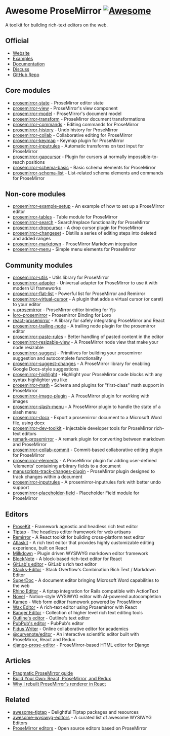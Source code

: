 # Awesome ProseMirror [![Awesome](https://awesome.re/badge-flat.svg)](https://awesome.re)

A toolkit for building rich-text editors on the web.

## Official
- [Website](https://prosemirror.net/)
- [Examples](https://prosemirror.net/examples/)
- [Documentation](https://prosemirror.net/docs/)
- [Discuss](https://discuss.prosemirror.net/)
- [GitHub Repo](https://github.com/prosemirror)

## Core modules
- [prosemirror-state](https://github.com/ProseMirror/prosemirror-state) - ProseMirror editor state
- [prosemirror-view](https://github.com/ProseMirror/prosemirror-view) - ProseMirror's view component
- [prosemirror-model](https://github.com/ProseMirror/prosemirror-model) - ProseMirror's document model
- [prosemirror-transform](https://github.com/ProseMirror/prosemirror-transform) - ProseMirror document transformations
- [prosemirror-commands](https://github.com/ProseMirror/prosemirror-commands) - Editing commands for ProseMirror
- [prosemirror-history](https://github.com/ProseMirror/prosemirror-history) - Undo history for ProseMirror
- [prosemirror-collab](https://github.com/ProseMirror/prosemirror-collab) - Collaborative editing for ProseMirror
- [prosemirror-keymap](https://github.com/ProseMirror/prosemirror-keymap) - Keymap plugin for ProseMirror
- [prosemirror-inputrules](https://github.com/ProseMirror/prosemirror-inputrules) - Automatic transforms on text input for ProseMirror
- [prosemirror-gapcursor](https://github.com/ProseMirror/prosemirror-gapcursor) - Plugin for cursors at normally impossible-to-reach positions
- [prosemirror-schema-basic](https://github.com/ProseMirror/prosemirror-schema-basic) - Basic schema elements for ProseMirror
- [prosemirror-schema-list](https://github.com/ProseMirror/prosemirror-schema-list) - List-related schema elements and commands for ProseMirror

## Non-core modules
- [prosemirror-example-setup](https://github.com/ProseMirror/prosemirror-example-setup) - An example of how to set up a ProseMirror editor
- [prosemirror-tables](https://github.com/ProseMirror/prosemirror-tables) - Table module for ProseMirror
- [prosemirror-search](https://github.com/ProseMirror/prosemirror-search) - Search/replace functionality for ProseMirror
- [prosemirror-dropcursor](https://github.com/ProseMirror/prosemirror-dropcursor) - A drop cursor plugin for ProseMirror
- [prosemirror-changeset](https://github.com/ProseMirror/prosemirror-changeset) - Distills a series of editing steps into deleted and added ranges
- [prosemirror-markdown](https://github.com/ProseMirror/prosemirror-markdown) - ProseMirror Markdown integration
- [prosemirror-menu](https://github.com/ProseMirror/prosemirror-menu) - Simple menu elements for ProseMirror

## Community modules
- [prosemirror-utils](https://github.com/atlassian/prosemirror-utils) - Utils library for ProseMirror
- [prosemirror-adapter](https://github.com/prosekit/prosemirror-adapter) - Universal adapter for ProseMirror to use it with modern UI frameworks
- [prosemirror-flat-list](https://github.com/ocavue/prosemirror-flat-list) - Powerful list for ProseMirror and Remirror
- [prosemirror-virtual-cursor](https://github.com/ocavue/prosemirror-virtual-cursor) - A plugin that adds a virtual cursor (or caret) to your editor
- [y-prosemirror](https://github.com/yjs/y-prosemirror) - ProseMirror editor binding for Yjs
- [loro-prosemirror](https://github.com/loro-dev/loro-prosemirror) - Prosemirror Binding for Loro
- [react-prosemirror](https://github.com/handlewithcarecollective/react-prosemirror) - A library for safely integrating ProseMirror and React
- [prosemirror-trailing-node](https://github.com/remirror/remirror/tree/main/packages/prosemirror-trailing-node) - A trailing node plugin for the prosemirror editor
- [prosemirror-paste-rules](https://github.com/remirror/remirror/tree/main/packages/prosemirror-paste-rules) - Better handling of pasted content in the editor
- [prosemirror-resizable-view](https://github.com/remirror/remirror/tree/main/packages/prosemirror-resizable-view) - A ProseMirror node view that make your node resizable
- [prosemirror-suggest](https://github.com/remirror/remirror/tree/main/packages/prosemirror-suggest) - Primitives for building your prosemirror suggestion and autocomplete functionality
- [prosemirror-suggest-changes](https://github.com/handlewithcarecollective/prosemirror-suggest-changes) - A ProseMirror library for enabling Google Docs-style suggestions
- [prosemirror-highlight](https://github.com/ocavue/prosemirror-highlight) - Highlight your ProseMirror code blocks with any syntax highlighter you like
- [prosemirror-math](https://github.com/benrbray/prosemirror-math) - Schema and plugins for "first-class" math support in ProseMirror
- [prosemirror-image-plugin](https://gitlab.com/emergence-engineering/prosemirror-image-plugin) - A ProseMirror plugin for working with images
- [prosemirror-slash-menu](https://github.com/emergence-engineering/prosemirror-slash-menu) - A ProseMirror plugin to handle the state of a slash menu
- [prosemirror-docx](https://github.com/curvenote/prosemirror-docx) - Export a prosemirror document to a Microsoft Word file, using docx
- [prosemirror-dev-toolkit](https://github.com/TeemuKoivisto/prosemirror-dev-toolkit) - Injectable developer tools for ProseMirror rich-text editors
- [remark-prosemirror](https://github.com/handlewithcarecollective/remark-prosemirror) - A remark plugin for converting between markdown and ProseMirror
- [prosemirror-collab-commit](https://github.com/stepwisehq/prosemirror-collab-commit) - Commit-based collaborative editing plugin for ProseMirror
- [prosemirror-elements](https://github.com/guardian/prosemirror-elements) - A ProseMirror plugin for adding user-defined 'elements' containing arbitrary fields to a document
- [manuscripts-track-changes-plugin](https://github.com/Atypon-OpenSource/manuscripts-track-changes-plugin) - ProseMirror plugin designed to track changes within a document
- [prosemirror-inputrules](https://github.com/handlewithcarecollective/prosemirror-inputrules) - A prosemirror-inputrules fork with better undo support
- [prosemirror-placeholder-field](https://github.com/artemnistuley/prosemirror-placeholder-field) - Placeholder Field module for ProseMirror

## Editors
- [ProseKit](https://github.com/prosekit/prosekit) - Framework agnostic and headless rich text editor
- [Tiptap](https://github.com/ueberdosis/tiptap) - The headless editor framework for web artisans
- [Remirror](https://github.com/remirror/remirror) - A React toolkit for building cross-platform text editor
- [Atlaskit](https://atlaskit.atlassian.com/packages/editor/editor-core) - A rich text editor that provides highly customizable editing experience, built on React
- [Milkdown](https://github.com/Milkdown/milkdown) - Plugin driven WYSIWYG markdown editor framework
- [BlockNote](https://github.com/TypeCellOS/BlockNote) - A block-based rich-text editor for React
- [GitLab's editor](https://gitlab.com/gitlab-org/gitlab/-/tree/master/app/assets/javascripts/content_editor) - GitLab's rich text editor
- [Stacks-Editor](https://github.com/StackExchange/Stacks-Editor) - Stack Overflow's Combination Rich Text / Markdown Editor
- [SuperDoc](https://github.com/Harbour-Enterprises/SuperDoc) - A document editor bringing Microsoft Word capabilities to the web
- [Rhino Editor](https://github.com/KonnorRogers/rhino-editor) - A tiptap integration for Rails compatible with ActionText
- [Novel](https://github.com/steven-tey/novel) - Notion-style WYSIWYG editor with AI-powered autocompletion
- [Kameo](https://github.com/kameojs/kameo) - Web form editor framework powered by ProseMirror
- [Wax Editor](https://gitlab.coko.foundation/wax/wax-prosemirror) - A rich-text editor using Prosemirror with React
- [Banger Editor](https://github.com/bangle-io/banger-editor) - Collection of higher level rich text editing tools
- [Outline's editor](https://github.com/outline/outline/tree/main/shared/editor) - Outline's text editor
- [PubPub's editor](https://github.com/pubpub/pubpub/tree/master/client/components/Editor) - PubPub's editor
- [Fidus Writer](https://github.com/fiduswriter/fiduswriter/tree/main/fiduswriter/document/static/js/modules) - Online collaborative editor for academics
- [@curvenote/editor](https://github.com/curvenote/editor) - An interactive scientific editor built with ProseMirror, React and Redux
- [django-prose-editor](https://github.com/matthiask/django-prose-editor) - ProseMirror-based HTML editor for Django

## Articles
- [Pragmatic ProseMirror guide](https://github.com/PierBover/prosemirror-cookbook)
- [Build Your Own: React, ProseMirror, and Redux](https://nytimes.github.io/oak-byo-react-prosemirror-redux/)
- [Why I rebuilt ProseMirror's renderer in React](https://smoores.dev/post/why_i_rebuilt_prosemirror_view/)

## Related
- [awesome-tiptap](https://github.com/ueberdosis/awesome-tiptap) - Delightful Tiptap packages and resources
- [awesome-wysiwyg-editors](https://github.com/JefMari/awesome-wysiwyg-editors) - A curated list of awesome WYSIWYG Editors
- [ProseMirror editors](https://discuss.prosemirror.net/t/open-source-editors-based-on-prosemirror/5660) - Open source editors based on ProseMirror
